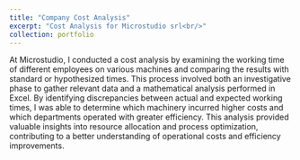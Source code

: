 ```yaml
---
title: "Company Cost Analysis"
excerpt: "Cost Analysis for Microstudio srl<br/>"
collection: portfolio
---
```


At Microstudio, I conducted a cost analysis by examining the working time of different employees on various machines and comparing the results with standard or hypothesized times. This process involved both an investigative phase to gather relevant data and a mathematical analysis performed in Excel. By identifying discrepancies between actual and expected working times, I was able to determine which machinery incurred higher costs and which departments operated with greater efficiency. This analysis provided valuable insights into resource allocation and process optimization, contributing to a better understanding of operational costs and efficiency improvements.